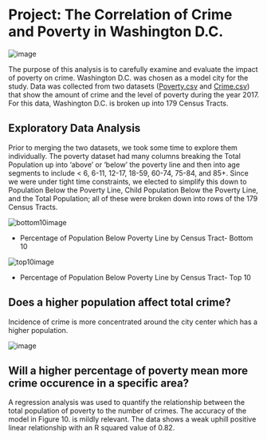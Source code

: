 

# Project: The Correlation of Crime and Poverty in Washington D.C.
![image](https://github.com/poojanagrecha/Crime_vs_Poverty_Analysis/blob/master/Images/Screen%20Shot%202020-11-18%20at%2010.59.31%20AM.png)

The purpose of this analysis is to carefully examine and evaluate the impact of poverty on crime. Washington D.C. was chosen as a model city for the study. Data was collected from two datasets ([Poverty.csv](https://github.com/poojanagrecha/Crime_vs_Poverty_Analysis/blob/master/Resources/ACS_2017_Poverty_Status_Variables_Tract.csv) and [Crime.csv](https://github.com/poojanagrecha/Crime_vs_Poverty_Analysis/blob/master/Resources/AnyConv.com__Crime_Incidents_in_2017.csv)) that show the amount of crime and the level of poverty during the year 2017. For this data, Washington D.C. is broken up into 179 Census Tracts. 
## Exploratory Data Analysis

Prior to merging the two datasets, we took some time to explore them individually. The poverty dataset had many columns breaking the Total Population up into ‘above’ or ‘below’ the poverty line and then into age segments to include < 6, 6-11, 12-17, 18-59, 60-74, 75-84, and 85+. Since we were under tight time constraints, we elected to simplify this down to Population Below the Poverty Line, Child Population Below the Poverty Line, and the Total Population; all of these were broken down into rows of the 179 Census Tracts.

![bottom10image](https://github.com/poojanagrecha/Crime-and-Poverty-WashingtonD.C/blob/master/Images/Percent%20Population%20Below%20Poverty%20Line%20by%20Census%20Tract%20-%20Bottom%2010.png)
- Percentage of Population Below Poverty Line by Census Tract- Bottom 10 

![top10image](https://github.com/poojanagrecha/Crime-and-Poverty-WashingtonD.C/blob/master/Images/Percent%20Population%20Below%20Poverty%20Line%20by%20Census%20Tract%20-%20Top%2010%20-%20Final.png)
- Percentage of Population Below Poverty Line by Census Tract- Top 10 

## Does a higher population affect total crime?

Incidence of crime is more concentrated around the city center which has a higher population.

![image](https://github.com/poojanagrecha/Crime_vs_Poverty_Analysis/blob/master/Images/GMap_HeatMap_Washington%20Crime.png)

## Will a higher percentage of poverty mean more crime occurence in a specific area?

A regression analysis was used to quantify the relationship between the total population of poverty to the number of crimes. The accuracy of the model in Figure 10. is mildly relevant. The data shows a weak uphill positive linear relationship with an R squared value of 0.82.


 
